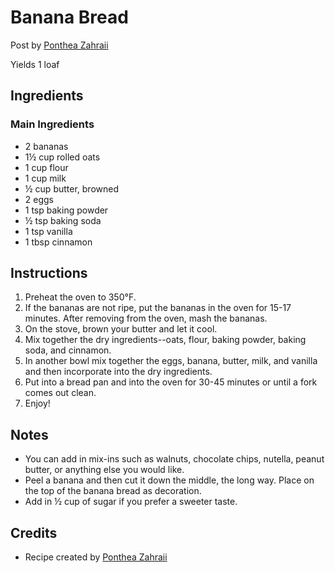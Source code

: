 # Banana Bread 

Post by [Ponthea Zahraii](https://github.com/pontheazahraii)

Yields 1 loaf

## Ingredients

### Main Ingredients

- 2 bananas
- 1½ cup rolled oats 
- 1 cup flour 
- 1 cup milk 
- ½ cup butter, browned 
- 2 eggs
- 1 tsp baking powder 
- ½ tsp baking soda 
- 1 tsp vanilla 
- 1 tbsp cinnamon

## Instructions

1. Preheat the oven to 350°F. 
2. If the bananas are not ripe, put the bananas in the oven for 15-17 minutes. After removing from the oven, mash the bananas. 
3. On the stove, brown your butter and let it cool. 
4. Mix together the dry ingredients--oats, flour, baking powder, baking soda, and cinnamon. 
5. In another bowl mix together the eggs, banana, butter, milk, and vanilla and then incorporate into the dry ingredients. 
6. Put into a bread pan and into the oven for 30-45 minutes or until a fork comes out clean. 
7. Enjoy!

## Notes

- You can add in mix-ins such as walnuts, chocolate chips, nutella, peanut butter, or anything else you would like. 
- Peel a banana and then cut it down the middle, the long way. Place on the top of the banana bread as decoration. 
- Add in ½ cup of sugar if you prefer a sweeter taste. 

## Credits

- Recipe created by [Ponthea Zahraii](https://github.com/pontheazahraii)
